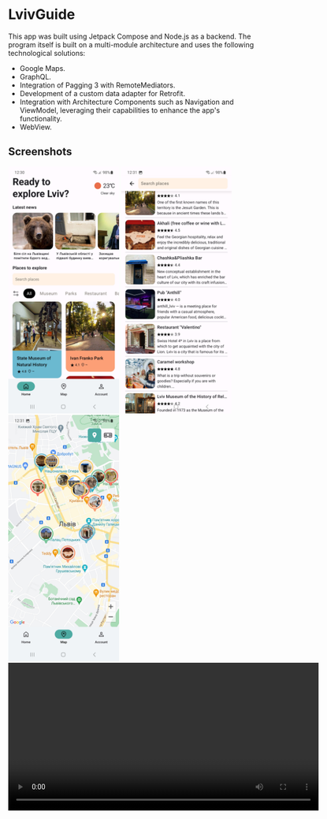 # LvivGuide

This app was built using Jetpack Compose and Node.js as a backend. The program itself is built on a multi-module architecture and uses the following technological solutions:

* Google Maps.
* GraphQL.
* Integration of Pagging 3 with RemoteMediators.
* Development of a custom data adapter for Retrofit.
* Integration with Architecture Components such as Navigation and ViewModel, leveraging their capabilities to enhance the app's functionality.
* WebView.

## Screenshots

<img src="media/Screenshot_1.jpg" width="225"></img>
<img src="media/Screenshot_2.jpg" width="225"></img>
<img src="media/Screenshot_3.jpg" width="225"></img>
<video width="630" height="300" src="media/Video.mp4"></video>
